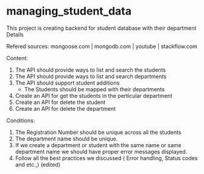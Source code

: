 # managing_student_data

This project is creating backend for student database with their department Details

Refered sources:  mongoose.com | mongodb.com | youtube | stackflow.com

Content:
1. The API should provide ways to list and search the students
2. The API should provide ways to list and search departments
3. The API should support student additions
    * The Students should be mapped with their departments
4. Create an API for get the students in the perticular department
5. Create an API for delete the student
6. Create an API for delete the department

Conditions:
1. The Registration Number should be unique across all the students
2. The department name should be unique.
3. If we create a department or student with the same name or same department name we should have proper error messages displayed.
4. Follow all the best practices we discussed ( Error handling, Status codes and etc.,) (edited) 
